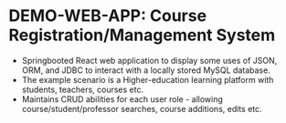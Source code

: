 # DEMO-WEB-APP: Course Registration/Management System

- Springbooted React web application to display some uses of JSON, ORM, and JDBC to interact with a locally stored MySQL database. 
- The example scenario is a Higher-education learning platform with students, teachers, courses etc. 
- Maintains CRUD abilities for each user role - allowing course/student/professor searches, course additions, edits etc.
